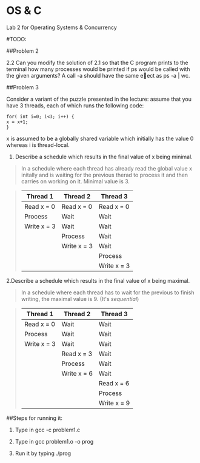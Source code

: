 # OS & C
Lab 2 for Operating Systems &amp; Concurrency 

#TODO:


##Problem 2

2.2 Can you modify the solution of 2.1 so that the C program prints to the terminal how
many processes would be printed if ps would be called with the given arguments? A
call <your executable> -a should have the same eect as ps -a | wc.

##Problem 3

Consider a variant of the puzzle presented in the lecture: assume that you have 3
threads, each of which runs the following code:
```
for( int i=0; i<3; i++) {
x = x+1;
}
``` 
x is assumed to be a globally shared variable which initially has the value 0 whereas i
is thread-local.

1. Describe a schedule which results in the final value of x being minimal. 

>In a schedule where each thread has already read the global value x initally and is waiting for the previous therad to process it and then carries on working on it. Minimal value is 3.  

> | Thread 1    | Thread 2    | Thread 3    |
> |-------------|-------------|-------------|
> | Read x = 0  | Read x = 0  | Read x = 0  |
> | Process     | Wait        | Wait        |
> | Write x = 3 | Wait        | Wait        |
> |             | Process     | Wait        |
> |             | Write x = 3 | Wait        |
> |             |             | Process     |
> |             |             | Write x = 3 |


 2.Describe a schedule which results in the final value of x being maximal.

>In a schedule where each thread has to wait for the previous to finish writing, the maximal value is 9. (It's _sequential_) 

> | Thread 1    | Thread 2    | Thread 3    |
> |-------------|-------------|-------------|
> | Read x = 0  | Wait        | Wait        |
> | Process     | Wait        | Wait        |
> | Write x = 3 | Wait        | Wait        |
> |             | Read x = 3  | Wait        |
> |             | Process     | Wait        |
> |             | Write x = 6 | Wait        |
> |             |             | Read x = 6  |
> |             |             | Process     | 
> |             |             | Write x = 9 |

##Steps for running it:

1. Type in gcc -c problem1.c
 
2. Type in gcc problem1.o -o prog

3. Run it by typing ./prog
